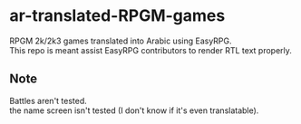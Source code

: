# ar-translated-RPGM-games

RPGM 2k/2k3 games translated into Arabic using EasyRPG.<br>
This repo is meant assist EasyRPG contributors to render RTL text properly.

## Note
Battles aren't tested.<br>
the name screen isn't tested (I don't know if it's even translatable).
